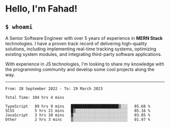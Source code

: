 <h1>Hello, I'm Fahad!</h1>

<h2><code>$ whoami</code></h2>

A Senior Software Engineer with over 5 years of experience in **MERN Stack** technologies. I have a proven track record of delivering high-quality solutions, including implementing real-time tracking systems, optimizing existing system modules, and integrating third-party software applications.

With experience in JS technologies, I'm looking to share my knowledge with the programming community and develop some cool projects along the way.

---

<!--START_SECTION:waka-->

```text
From: 28 September 2022 - To: 29 March 2023

Total Time: 104 hrs 4 mins

TypeScript   89 hrs 9 mins   █████████████████████▒░░░   85.68 %
SCSS         5 hrs 21 mins   █▒░░░░░░░░░░░░░░░░░░░░░░░   05.16 %
JavaScript   3 hrs 10 mins   ▓░░░░░░░░░░░░░░░░░░░░░░░░   03.05 %
Other        2 hrs 3 mins    ▒░░░░░░░░░░░░░░░░░░░░░░░░   01.97 %
```

<!--END_SECTION:waka-->

<!--
**heyFahad/heyFahad** is a ✨ _special_ ✨ repository because its `README.md` (this file) appears on your GitHub profile.

Here are some ideas to get you started:

- 🔭 I’m currently working on ...
- 🌱 I’m currently learning ...
- 👯 I’m looking to collaborate on ...
- 🤔 I’m looking for help with ...
- 💬 Ask me about ...
- 📫 How to reach me: ...
- 😄 Pronouns: ...
- ⚡ Fun fact: ...
-->
